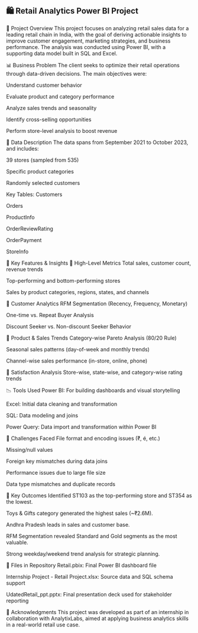 ## 🛍️ Retail Analytics Power BI Project
📌 Project Overview
This project focuses on analyzing retail sales data for a leading retail chain in India, with the goal of deriving actionable insights to improve customer engagement, marketing strategies, and business performance. The analysis was conducted using Power BI, with a supporting data model built in SQL and Excel.

📊 Business Problem
The client seeks to optimize their retail operations through data-driven decisions. The main objectives were:

Understand customer behavior

Evaluate product and category performance

Analyze sales trends and seasonality

Identify cross-selling opportunities

Perform store-level analysis to boost revenue

📁 Data Description
The data spans from September 2021 to October 2023, and includes:

39 stores (sampled from 535)

Specific product categories

Randomly selected customers

Key Tables:
Customers

Orders

ProductInfo

OrderReviewRating

OrderPayment

StoreInfo

🧠 Key Features & Insights
📌 High-Level Metrics
Total sales, customer count, revenue trends

Top-performing and bottom-performing stores

Sales by product categories, regions, states, and channels

📌 Customer Analytics
RFM Segmentation (Recency, Frequency, Monetary)

One-time vs. Repeat Buyer Analysis

Discount Seeker vs. Non-discount Seeker Behavior

📌 Product & Sales Trends
Category-wise Pareto Analysis (80/20 Rule)

Seasonal sales patterns (day-of-week and monthly trends)

Channel-wise sales performance (in-store, online, phone)

📌 Satisfaction Analysis
Store-wise, state-wise, and category-wise rating trends

📉 Tools Used
Power BI: For building dashboards and visual storytelling

Excel: Initial data cleaning and transformation

SQL: Data modeling and joins

Power Query: Data import and transformation within Power BI

🚧 Challenges Faced
File format and encoding issues (₹, é, etc.)

Missing/null values

Foreign key mismatches during data joins

Performance issues due to large file size

Data type mismatches and duplicate records

📌 Key Outcomes
Identified ST103 as the top-performing store and ST354 as the lowest.

Toys & Gifts category generated the highest sales (~₹2.6M).

Andhra Pradesh leads in sales and customer base.

RFM Segmentation revealed Standard and Gold segments as the most valuable.

Strong weekday/weekend trend analysis for strategic planning.

📁 Files in Repository
Retail.pbix: Final Power BI dashboard file

Internship Project - Retail Project.xlsx: Source data and SQL schema support

UdatedRetail_ppt.pptx: Final presentation deck used for stakeholder reporting

🙌 Acknowledgments
This project was developed as part of an internship in collaboration with AnalytixLabs, aimed at applying business analytics skills in a real-world retail use case.
